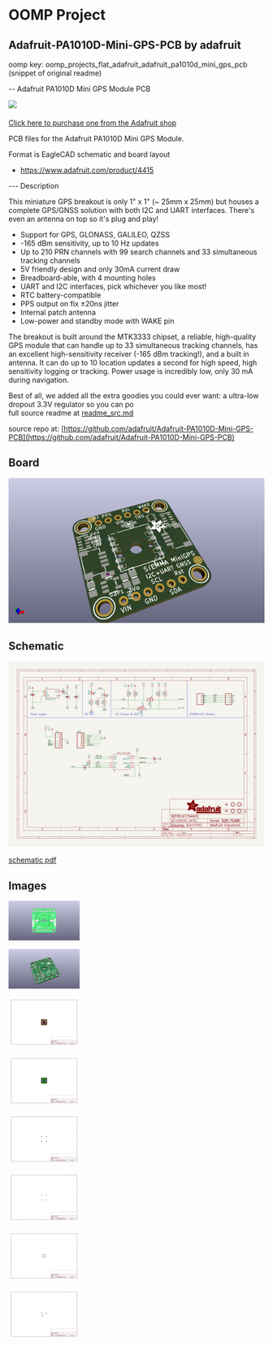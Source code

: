 # OOMP Project  
## Adafruit-PA1010D-Mini-GPS-PCB  by adafruit  
  
oomp key: oomp_projects_flat_adafruit_adafruit_pa1010d_mini_gps_pcb  
(snippet of original readme)  
  
-- Adafruit PA1010D Mini GPS Module PCB  
  
<a href="http://www.adafruit.com/products/4415"><img src="assets/4415.jpg?raw=true" width="500px"><br/>  
Click here to purchase one from the Adafruit shop</a>  
  
PCB files for the Adafruit PA1010D Mini GPS Module.   
  
Format is EagleCAD schematic and board layout  
* https://www.adafruit.com/product/4415  
  
--- Description  
  
This miniature GPS breakout is only 1" x 1" (~ 25mm x 25mm) but houses a complete GPS/GNSS solution with both I2C and UART interfaces. There's even an antenna on top so it's plug and play!  
  
* Support for GPS, GLONASS, GALILEO, QZSS  
* -165 dBm sensitivity, up to 10 Hz updates  
* Up to 210 PRN channels with 99 search channels and 33 simultaneous tracking channels  
* 5V friendly design and only 30mA current draw  
* Breadboard-able, with 4 mounting holes  
* UART and I2C interfaces, pick whichever you like most!  
* RTC battery-compatible  
* PPS output on fix ±20ns jitter  
* Internal patch antenna  
* Low-power and standby mode with WAKE pin  
  
The breakout is built around the MTK3333 chipset, a reliable, high-quality GPS module that can handle up to 33 simultaneous tracking channels, has an excellent high-sensitivity receiver (-165 dBm tracking!), and a built in antenna. It can do up to 10 location updates a second for high speed, high sensitivity logging or tracking. Power usage is incredibly low, only 30 mA during navigation.  
  
Best of all, we added all the extra goodies you could ever want: a ultra-low dropout 3.3V regulator so you can po  
  full source readme at [readme_src.md](readme_src.md)  
  
source repo at: [https://github.com/adafruit/Adafruit-PA1010D-Mini-GPS-PCB](https://github.com/adafruit/Adafruit-PA1010D-Mini-GPS-PCB)  
## Board  
  
[![working_3d.png](working_3d_600.png)](working_3d.png)  
## Schematic  
  
[![working_schematic.png](working_schematic_600.png)](working_schematic.png)  
  
[schematic pdf](working_schematic.pdf)  
## Images  
  
[![working_3D_bottom.png](working_3D_bottom_140.png)](working_3D_bottom.png)  
  
[![working_3D_top.png](working_3D_top_140.png)](working_3D_top.png)  
  
[![working_assembly_page_01.png](working_assembly_page_01_140.png)](working_assembly_page_01.png)  
  
[![working_assembly_page_02.png](working_assembly_page_02_140.png)](working_assembly_page_02.png)  
  
[![working_assembly_page_03.png](working_assembly_page_03_140.png)](working_assembly_page_03.png)  
  
[![working_assembly_page_04.png](working_assembly_page_04_140.png)](working_assembly_page_04.png)  
  
[![working_assembly_page_05.png](working_assembly_page_05_140.png)](working_assembly_page_05.png)  
  
[![working_assembly_page_06.png](working_assembly_page_06_140.png)](working_assembly_page_06.png)  
